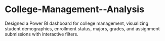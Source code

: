 # College-Management--Analysis
 Designed a Power BI dashboard for college management, visualizing student demographics, enrollment status, majors, grades, and assignment submissions with interactive filters.
